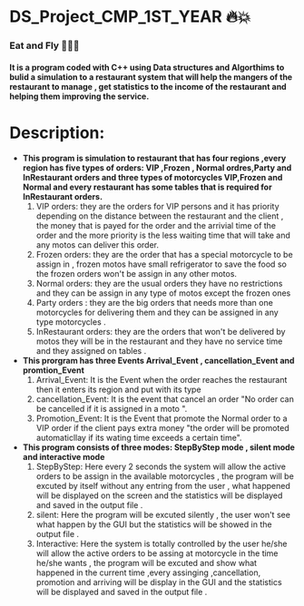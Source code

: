 # DS_Project_CMP_1ST_YEAR :fire::collision: 
### Eat and  Fly :pizza::hamburger::fork_and_knife:
#### It is a program  coded with C++ using Data structures and Algorthims to bulid a simulation to a restaurant system that will help the mangers of the restaurant to manage , get statistics to the income of the restaurant and  helping them improving the service. 
# Description:
- **This program is simulation to restaurant that has four regions ,every region has five types of orders: VIP ,Frozen , Normal ordres,Party and InRestaurant orders and  three types of motorcycles VIP,Frozen and Normal and every restaurant has some tables that is required for InRestaurant orders.**
   1. VIP orders: they are the orders for VIP persons and it has priority depending on the distance between the restaurant and the client , the money that is payed for the order and the arrivial time of the order and the more priority is the less waiting  time that will take and any motos can deliver this order.
   2. Frozen orders: they are the order that has a special motorcycle to be assign in , frozen motos have  small refrigerator to save the food so the frozen orders won't be assign in any other motos.
   3. Normal orders: they are the usual orders they have no restrictions and they can be assign in any type of motos except the frozen ones
   4. Party orders : they are the big orders that needs more than one motorcycles for delivering them and they can be assigned in any type 
   motorcycles .
   5. InRestaurant orders: they are the orders that won't be delivered by motos they will be in the restaurant and they have no service time and they assigned on tables .
- **This prorgram has three Events Arrival_Event , cancellation_Event and promtion_Event**
   1. Arrival_Event: It is the Event when the order reaches the restaurant then it enters its region and put with its type
   2. cancellation_Event: It is the event that cancel an order "No order can be cancelled if it is assigned in a moto ".
   3. Promotion_Event: It is the Event that promote the Normal order to a VIP order if the client pays extra money "the order will be promoted automaticllay if its wating time exceeds a certain time".
- **This program consists of three modes: StepByStep mode  , silent mode and interactive mode**
    1. StepByStep: Here  every 2 seconds  the  system will allow the active orders to be assign in the available motorcycles , the program will be excuted by itself without any entring from the user , what happened will be displayed on the screen  and the statistics will be displayed and saved in the output file .
    2. silent: Here the program will be excuted silently , the user won't see what happen by the GUI but the statistics will be showed in the output file .
    3. Interactive: Here the system is totally controlled by the user he/she will allow the active orders to be assing at motorcycle in the time he/she wants , the program will be excuted and show what happened in the current time ,every assinging  ,cancellation, promotion and arriving will be display in the GUI and the statistics will be displayed and saved in the output file .  
